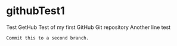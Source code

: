 # githubTest1
Test GetHub
Test of my first GitHub Git repository
Another line
    test
    
    Commit this to a second branch.
    
